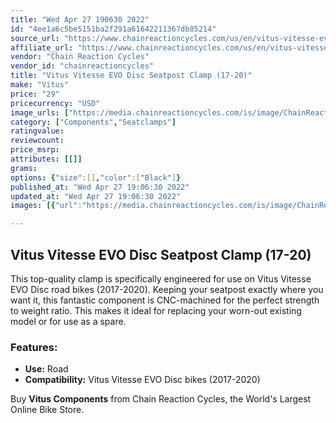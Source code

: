 ```yaml
---
title: "Wed Apr 27 190630 2022"
id: "4ee1a6c5be5151ba2f291a61642211367db85214"
source_url: "https://www.chainreactioncycles.com/us/en/vitus-vitesse-evo-disc-seatpost-clamp-17-20-/rp-prod179798"
affiliate_url: "https://www.chainreactioncycles.com/us/en/vitus-vitesse-evo-disc-seatpost-clamp-17-20-/rp-prod179798"
vendor: "Chain Reaction Cycles"
vendor_id: "chainreactioncycles"
title: "Vitus Vitesse EVO Disc Seatpost Clamp (17-20)"
make: "Vitus"
price: "29"
pricecurrency: "USD"
image_urls: ["https://media.chainreactioncycles.com/is/image/ChainReactionCycles/prod179798_Black_NE_01?wid=500&hei=505"]
category: ["Components","Seatclamps"]
ratingvalue: 
reviewcount: 
price_msrp: 
attributes: [[]]
grams: 
options: {"size":[],"color":["Black"]}
published_at: "Wed Apr 27 19:06:30 2022"
updated_at: "Wed Apr 27 19:06:30 2022"
images: [{"url":"https://media.chainreactioncycles.com/is/image/ChainReactionCycles/prod179798_Black_NE_01?wid=500&hei=505","path":"full/6af2a98e878d95d7a7afa902264e3d0187b699d8.jpg","checksum":"1a6088b4ee5b24d93b61f5a89575354c","status":"downloaded"}]

---
```

<h2 class="from-description-field">Vitus Vitesse EVO Disc Seatpost Clamp (17-20)</h2>
<p>This top-quality clamp is specifically engineered for use on Vitus Vitesse EVO Disc road bikes (2017-2020). Keeping your seatpost exactly where you want it, this fantastic component is CNC-machined for the perfect strength to weight ratio. This makes it ideal for replacing your worn-out existing model or for use as a spare.</p>
<h3>Features:</h3>
<ul>
  <li><strong>Use:</strong> Road</li>
  <li><strong>Compatibility:</strong> Vitus Vitesse EVO Disc bikes (2017-2020)</li>
</ul>
<p class="from-description-field">Buy <strong>Vitus Components</strong> from Chain Reaction Cycles, the World's Largest Online Bike Store.</p>